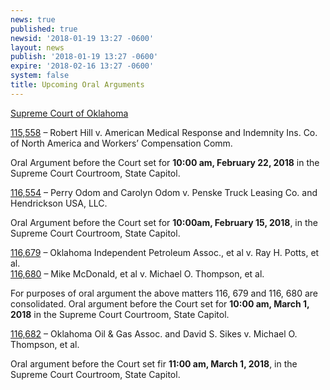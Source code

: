 ```yaml
---
news: true
published: true
newsid: '2018-01-19 13:27 -0600'
layout: news
publish: '2018-01-19 13:27 -0600'
expire: '2018-02-16 13:27 -0600'
system: false
title: Upcoming Oral Arguments
---
```

<u>Supreme Court of Oklahoma</u>

[115,558]() – Robert Hill v. American Medical Response and Indemnity Ins. Co. of North America and Workers’ Compensation Comm.  

Oral Argument before the Court set for **10:00 am, February 22, 2018** in the Supreme Court Courtroom, State Capitol.

[116,554](http://www.oscn.net/dockets/GetCaseInformation.aspx?db=appellate&number=116554) – Perry Odom and Carolyn Odom v. Penske Truck Leasing Co. and Hendrickson USA, LLC.

Oral Argument before the Court set for **10:00am, February 15, 2018**, in the Supreme Court Courtroom, State Capitol.

[116,679]() – Oklahoma Independent Petroleum Assoc., et al v. Ray H. Potts, et al.  
[116,680]() – Mike McDonald, et al v. Michael O. Thompson, et al.

For purposes of oral argument the above matters 116, 679 and 116, 680 are consolidated.
Oral argument before the Court set for **10:00 am, March 1, 2018** in the Supreme Court Courtroom, State Capitol.

[116,682]() – Oklahoma Oil & Gas Assoc. and David S. Sikes v. Michael O. Thompson, et al.

Oral argument before the Court set fir **11:00 am, March 1, 2018**, in the Supreme Court Courtroom, State Capitol.
